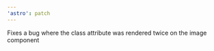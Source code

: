 ```yaml
---
'astro': patch
---
```


Fixes a bug where the class attribute was rendered twice on the image component
